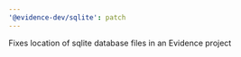 ```yaml
---
'@evidence-dev/sqlite': patch
---
```


Fixes location of sqlite database files in an Evidence project
